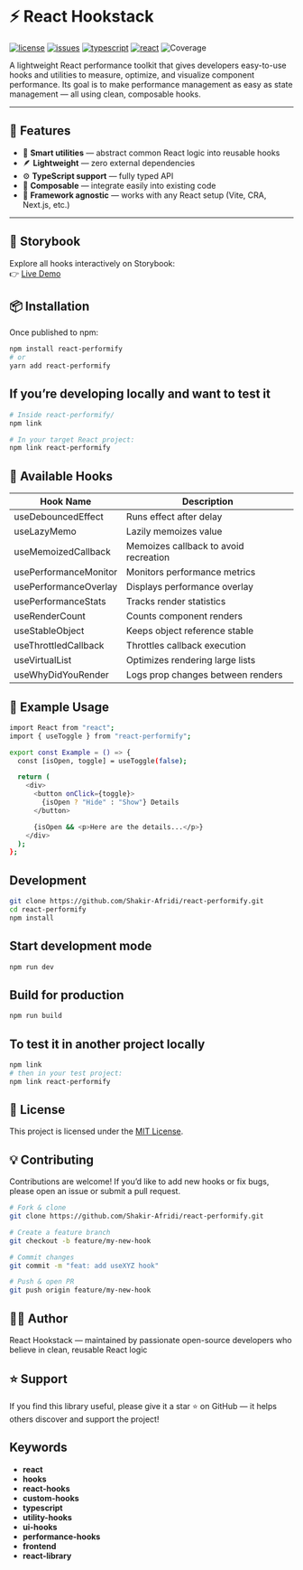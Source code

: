 # ⚡ React Hookstack

[![license](https://img.shields.io/github/license/Shakir-Afridi/react-performify)](LICENSE)
[![issues](https://img.shields.io/github/issues/Shakir-Afridi/react-performify)](https://github.com/Shakir-Afridi/react-performify/issues)
[![typescript](https://img.shields.io/badge/TypeScript-Ready-3178C6?logo=typescript)](https://www.typescriptlang.org/)
[![react](https://img.shields.io/badge/React-19+-61dafb?logo=react)](https://react.dev/)
![Coverage](https://img.shields.io/badge/Coverage-93%25-brightgreen)

A lightweight React performance toolkit that gives developers easy-to-use hooks and utilities to measure, optimize, and visualize component performance. Its goal is to make performance management as easy as state management — all using clean, composable hooks.

---

## 🚀 Features

- 🧠 **Smart utilities** — abstract common React logic into reusable hooks  
- 🪶 **Lightweight** — zero external dependencies  
- ⚙️ **TypeScript support** — fully typed API  
- 🧩 **Composable** — integrate easily into existing code  
- 🔧 **Framework agnostic** — works with any React setup (Vite, CRA, Next.js, etc.)

---

## 📘 Storybook

Explore all hooks interactively on Storybook:  
👉 [Live Demo](https://shakir-afridi.github.io/react-performify/)

## 📦 Installation

Once published to npm:

```bash
npm install react-performify
# or
yarn add react-performify
```

## If you’re developing locally and want to test it

```bash
# Inside react-performify/
npm link

# In your target React project:
npm link react-performify
```

## 🧠 Available Hooks

| Hook Name                    | Description                           |
|------------------------------|---------------------------------------|
| useDebouncedEffect           | Runs effect after delay               |
| useLazyMemo                  | Lazily memoizes value                 |
| useMemoizedCallback          | Memoizes callback to avoid recreation |
| usePerformanceMonitor        | Monitors performance metrics          |
| usePerformanceOverlay        | Displays performance overlay          |
| usePerformanceStats          | Tracks render statistics              |
| useRenderCount               | Counts component renders              |
| useStableObject              | Keeps object reference stable         |
| useThrottledCallback         | Throttles callback execution          |
| useVirtualList               | Optimizes rendering large lists       |
| useWhyDidYouRender           | Logs prop changes between renders     |

## 🧩 Example Usage

```bash
import React from "react";
import { useToggle } from "react-performify";

export const Example = () => {
  const [isOpen, toggle] = useToggle(false);

  return (
    <div>
      <button onClick={toggle}>
        {isOpen ? "Hide" : "Show"} Details
      </button>

      {isOpen && <p>Here are the details...</p>}
    </div>
  );
};
```

## Development

```bash
git clone https://github.com/Shakir-Afridi/react-performify.git
cd react-performify
npm install
```

## Start development mode

```bash
npm run dev
```

## Build for production

```bash
npm run build
```

## To test it in another project locally

```bash
npm link
# then in your test project:
npm link react-performify
```

## 🧾 License

This project is licensed under the [MIT License](./LICENSE).

## 💡 Contributing

Contributions are welcome!
If you’d like to add new hooks or fix bugs, please open an issue or submit a pull request.

```bash
# Fork & clone
git clone https://github.com/Shakir-Afridi/react-performify.git

# Create a feature branch
git checkout -b feature/my-new-hook

# Commit changes
git commit -m "feat: add useXYZ hook"

# Push & open PR
git push origin feature/my-new-hook
```

## 👨‍💻 Author

React Hookstack — maintained by passionate open-source developers who believe in clean, reusable React logic

## ⭐ Support

If you find this library useful, please give it a star ⭐ on GitHub —
it helps others discover and support the project!

## Keywords

- **react**
- **hooks**
- **react-hooks**
- **custom-hooks**
- **typescript**
- **utility-hooks**
- **ui-hooks**
- **performance-hooks**
- **frontend**
- **react-library**
